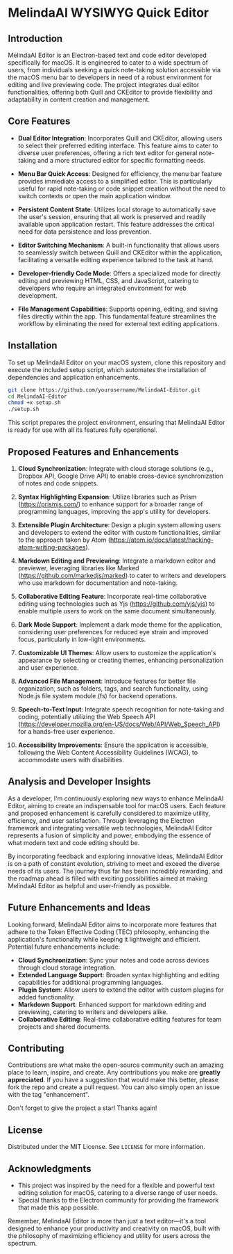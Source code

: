 # MelindaAI WYSIWYG Quick Editor

## Introduction

MelindaAI Editor is an Electron-based text and code editor developed specifically for macOS. It is engineered to cater to a wide spectrum of users, from individuals seeking a quick note-taking solution accessible via the macOS menu bar to developers in need of a robust environment for editing and live previewing code. The project integrates dual editor functionalities, offering both Quill and CKEditor to provide flexibility and adaptability in content creation and management.


## Core Features

- **Dual Editor Integration**: Incorporates Quill and CKEditor, allowing users to select their preferred editing interface. This feature aims to cater to diverse user preferences, offering a rich text editor for general note-taking and a more structured editor for specific formatting needs.
  
- **Menu Bar Quick Access**: Designed for efficiency, the menu bar feature provides immediate access to a simplified editor. This is particularly useful for rapid note-taking or code snippet creation without the need to switch contexts or open the main application window.

- **Persistent Content State**: Utilizes local storage to automatically save the user's session, ensuring that all work is preserved and readily available upon application restart. This feature addresses the critical need for data persistence and loss prevention.

- **Editor Switching Mechanism**: A built-in functionality that allows users to seamlessly switch between Quill and CKEditor within the application, facilitating a versatile editing experience tailored to the task at hand.

- **Developer-friendly Code Mode**: Offers a specialized mode for directly editing and previewing HTML, CSS, and JavaScript, catering to developers who require an integrated environment for web development.

- **File Management Capabilities**: Supports opening, editing, and saving files directly within the app. This fundamental feature streamlines the workflow by eliminating the need for external text editing applications.


## Installation

To set up MelindaAI Editor on your macOS system, clone this repository and execute the included setup script, which automates the installation of dependencies and application enhancements.

```bash
git clone https://github.com/yourusername/MelindaAI-Editor.git
cd MelindaAI-Editor
chmod +x setup.sh
./setup.sh
```

This script prepares the project environment, ensuring that MelindaAI Editor is ready for use with all its features fully operational.


## Proposed Features and Enhancements

1. **Cloud Synchronization**: Integrate with cloud storage solutions (e.g., Dropbox API, Google Drive API) to enable cross-device synchronization of notes and code snippets.
   
2. **Syntax Highlighting Expansion**: Utilize libraries such as Prism (https://prismjs.com/) to enhance support for a broader range of programming languages, improving the app's utility for developers.

3. **Extensible Plugin Architecture**: Design a plugin system allowing users and developers to extend the editor with custom functionalities, similar to the approach taken by Atom (https://atom.io/docs/latest/hacking-atom-writing-packages).

4. **Markdown Editing and Previewing**: Integrate a markdown editor and previewer, leveraging libraries like Marked (https://github.com/markedjs/marked) to cater to writers and developers who use markdown for documentation and note-taking.

5. **Collaborative Editing Feature**: Incorporate real-time collaborative editing using technologies such as Yjs (https://github.com/yjs/yjs) to enable multiple users to work on the same document simultaneously.

6. **Dark Mode Support**: Implement a dark mode theme for the application, considering user preferences for reduced eye strain and improved focus, particularly in low-light environments.

7. **Customizable UI Themes**: Allow users to customize the application's appearance by selecting or creating themes, enhancing personalization and user experience.

8. **Advanced File Management**: Introduce features for better file organization, such as folders, tags, and search functionality, using Node.js file system module (fs) for backend operations.

9. **Speech-to-Text Input**: Integrate speech recognition for note-taking and coding, potentially utilizing the Web Speech API (https://developer.mozilla.org/en-US/docs/Web/API/Web_Speech_API) for a hands-free user experience.

10. **Accessibility Improvements**: Ensure the application is accessible, following the Web Content Accessibility Guidelines (WCAG), to accommodate users with disabilities.

## Analysis and Developer Insights

As a developer, I'm continuously exploring new ways to enhance MelindaAI Editor, aiming to create an indispensable tool for macOS users. Each feature and proposed enhancement is carefully considered to maximize utility, efficiency, and user satisfaction. Through leveraging the Electron framework and integrating versatile web technologies, MelindaAI Editor represents a fusion of simplicity and power, embodying the essence of what modern text and code editing should be.

By incorporating feedback and exploring innovative ideas, MelindaAI Editor is on a path of constant evolution, striving to meet and exceed the diverse needs of its users. The journey thus far has been incredibly rewarding, and the roadmap ahead is filled with exciting possibilities aimed at making MelindaAI Editor as helpful and user-friendly as possible.


## Future Enhancements and Ideas

Looking forward, MelindaAI Editor aims to incorporate more features that adhere to the Token Effective Coding (TEC) philosophy, enhancing the application's functionality while keeping it lightweight and efficient. Potential future enhancements include:

- **Cloud Synchronization**: Sync your notes and code across devices through cloud storage integration.
- **Extended Language Support**: Broaden syntax highlighting and editing capabilities for additional programming languages.
- **Plugin System**: Allow users to extend the editor with custom plugins for added functionality.
- **Markdown Support**: Enhanced support for markdown editing and previewing, catering to writers and developers alike.
- **Collaborative Editing**: Real-time collaborative editing features for team projects and shared documents.


## Contributing

Contributions are what make the open-source community such an amazing place to learn, inspire, and create. Any contributions you make are **greatly appreciated**. If you have a suggestion that would make this better, please fork the repo and create a pull request. You can also simply open an issue with the tag "enhancement".

Don't forget to give the project a star! Thanks again!


## License

Distributed under the MIT License. See `LICENSE` for more information.

## Acknowledgments

- This project was inspired by the need for a flexible and powerful text editing solution for macOS, catering to a diverse range of user needs.
- Special thanks to the Electron community for providing the framework that made this app possible.

Remember, MelindaAI Editor is more than just a text editor—it's a tool designed to enhance your productivity and creativity on macOS, built with the philosophy of maximizing efficiency and utility for users across the spectrum.
